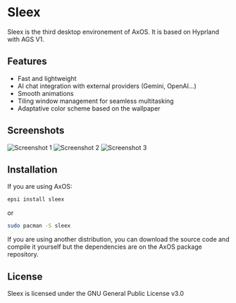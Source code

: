 # Sleex

Sleex is the third desktop environement of AxOS. It is based on Hyprland with AGS V1.

## Features
- Fast and lightweight
- AI chat integration with external providers (Gemini, OpenAI...)
- Smooth animations
- Tiling window management for seamless multitasking
- Adaptative color scheme based on the wallpaper

## Screenshots

![Screenshot 1](screenshots/screenshot1.png)
![Screenshot 2](screenshots/screenshot2.png)
![Screenshot 3](screenshots/screenshot3.png)

## Installation

If you are using AxOS:

```bash
epsi install sleex
```
or 
```bash
sudo pacman -S sleex
```

If you are using another distribution, you can download the source code and compile it yourself but the dependencies are on the AxOS package repository.

## License
Sleex is licensed under the GNU General Public License v3.0